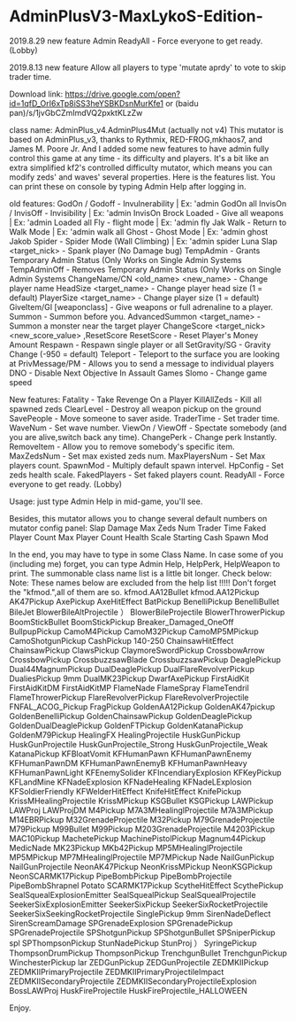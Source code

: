 # AdminPlusV3-MaxLykoS-Edition-
2019.8.29 new feature
Admin ReadyAll - Force everyone to get ready. (Lobby)

2019.8.13 new feature
Allow all players to type 'mutate aprdy' to vote to skip trader time.

Download link:
https://drive.google.com/open?id=1qfD_OrI6xTp8iSS3heYSBKDsnMurKfe1
or
(baidu pan)/s/1jvGbCZmImdVQ2pxktKLzZw

class name: AdminPlus_v4.AdminPlus4Mut (actually not v4)
This mutator is based on AdminPlus_v3, thanks to Rythmix, RED-FROG,mkhaos7, and James M. Poore Jr.
And I added some new features to have admin fully control this game at any time - its difficulty and players. It's a bit like an extra simplified kf2's controlled difficulty mutator, which means you can modify zeds' and waves' several properties.
Here is the features list. You can print these on console by typing Admin Help after logging in.

old features:
GodOn / Godoff - Invulnerability | Ex: 'admin GodOn all
InvisOn / InvisOff - Invisibility | Ex: 'admin InvisOn Brock
Loaded - Give all weapons | Ex: 'admin Loaded all
Fly - flight mode | Ex: 'admin fly Jak
Walk - Return to Walk Mode | Ex: 'admin walk all
Ghost - Ghost Mode | Ex: 'admin ghost Jakob
Spider - Spider Mode (Wall Climbing) | Ex: 'admin spider Luna
Slap <target_nick> - Spank player (No Damage bug)
TempAdmin - Grants Temporary Admin Status (Only Works on Single Admin Systems
TempAdminOff - Removes Temporary Admin Status (Only Works on Single Admin Systems
ChangeName/CN <old_name> <new_name> - Change player name
HeadSize <target_name> <size> - Change player head size (1 = default)
PlayerSize <target_name> <size> - Change player size (1 = default)
GiveItem/GI [weaponclass] - Give weapons or full adrenaline to a player.
Summon <class> - Summon before you.
AdvancedSummon <class> <target_name> - Summon a monster near the target player
ChangeScore <target_nick> <new_score_value> ,ResetScore <target>
ResetScore - Reset Player's Money Amount
Respawn <target> - Respawn single player or all
SetGravity/SG <gravity> - Gravity Change (-950 = default)
Teleport - Teleport to the surface you are looking at
PrivMessage/PM - Allows you to send a message to individual players
DNO - Disable Next Objective In Assault Games
Slomo <int> - Change game speed

New features:
Fatality <name>- Take Revenge On a Player
KillAllZeds - Kill all spawned zeds
ClearLevel - Destroy all weapon pickup on the ground
SavePeople <saver fullname> <saved fullname> - Move someone to saver aside.
TraderTime <int> - Set trader time.
WaveNum <int> - Set wave number.
ViewOn <target> / ViewOff - Spectate somebody (and you are alive,switch back any time).
ChangePerk <perkClassName> <target> - Change perk Instantly.
RemoveItem <ItemName> <target> - Allow you to remove somebody's specific item.
MaxZedsNum <number> - Set max existed zeds num.
MaxPlayersNum <number> - Set Max players count.
SpawnMod <float> - Multiply default spawn intervel.
HpConfig <num> - Set zeds health scale.
FakedPlayers <num> - Set faked players count.
ReadyAll - Force everyone to get ready. (Lobby)

Usage: just type Admin Help in mid-game, you'll see.

Besides, this mutator allows you to change several default numbers on mutator config panel:
Slap Damage
Max Zeds Num
Trader Time
Faked Player Count
Max Player Count
Health Scale
Starting Cash
Spawn Mod

In the end, you may have to type in some Class Name. In case some of you (including me) forget, you can type Admin Help, HelpPerk, HelpWeapon to print.
The summonable class name list is a little bit longer. Check below:
Note: These names below are excluded from the help list !!!!!
Don't forget the "kfmod.",all of them are so.
kfmod.AA12Bullet
kfmod.AA12Pickup
AK47Pickup
AxePickup
AxeHitEffect
BatPickup
BenelliPickup
BenelliBullet
BileJet
BlowerBileAltProjectile ）
BlowerBileProjectile
BlowerThrowerPickup
BoomStickBullet
BoomStickPickup
Breaker_Damaged_OneOff
BullpupPickup
CamoM4Pickup
CamoM32Pickup
CamoMP5MPickup
CamoShotgunPickup
CashPickup 140-250
ChainsawHitEffect
ChainsawPickup
ClawsPickup
ClaymoreSwordPickup
CrossbowArrow
CrossbowPickup
CrossbuzzsawBlade
CrossbuzzsawPickup
DeaglePickup
Dual44MagnumPickup
DualDeaglePickup
DualFlareRevolverPickup
DualiesPickup 9mm
DualMK23Pickup
DwarfAxePickup
FirstAidKit
FirstAidKitDM
FirstAidKitMP
FlameNade
FlameSpray
FlameTendril
FlameThrowerPickup
FlareRevolverPickup
FlareRevolverProjectile
FNFAL_ACOG_Pickup
FragPickup
GoldenAA12Pickup
GoldenAK47pickup
GoldenBenelliPickup
GoldenChainsawPickup
GoldenDeaglePickup
GoldenDualDeaglePickup
GoldenFTPickup
GoldenKatanaPickup
GoldenM79Pickup
HealingFX
HealingProjectile
HuskGunPickup
HuskGunProjectile
HuskGunProjectile_Strong
HuskGunProjectile_Weak
KatanaPickup
KFBloatVomit
KFHumanPawn
KFHumanPawnEnemy
KFHumanPawnDM
KFHumanPawnEnemyB
KFHumanPawnHeavy
KFHumanPawnLight
KFEnemySolider
KFIncendiaryExplosion
KFKeyPickup
KFLandMine
KFNadeExplosion
KFNadeHealing
KFNadeLExplosion
KFSoldierFriendly
KFWelderHitEffect
KnifeHitEffect
KnifePickup
KrissMHealingProjectile
KrissMPickup
KSGBullet
KSGPickup
LAWPickup
LAWProj
LAWProjDM
M4Pickup
M7A3MHealinglProjectile
M7A3MPickup
M14EBRPickup
M32GrenadeProjectile
M32Pickup
M79GrenadeProjectile
M79Pickup
M99Bullet
M99Pickup
M203GrenadeProjectile
M4203Pickup
MAC10Pickup
MachetePickup
MachinePistolPickup
Magnum44Pickup
MedicNade
MK23Pickup
MKb42Pickup
MP5MHealinglProjectile
MP5MPickup
MP7MHealinglProjectile
MP7MPickup
Nade
NailGunPickup
NailGunProjectile
NeonAK47Pickup
NeonKrissMPickup
NeonKSGPickup
NeonSCARMK17Pickup
PipeBombPickup
PipeBombProjectile
PipeBombShrapnel
Potato
SCARMK17Pickup
ScytheHitEffect
ScythePickup
SealSquealExplosionEmitter
SealSquealPickup
SealSquealProjectile
SeekerSixExplosionEmitter
SeekerSixPickup
SeekerSixRocketProjectile
SeekerSixSeekingRocketProjectile
SinglePickup 9mm
SirenNadeDeflect
SirenScreamDamage
SPGrenadeExplosion
SPGrenadePickup
SPGrenadeProjectile
SPShotgunPickup
SPShotgunBullet
SPSniperPickup spl
SPThompsonPickup
StunNadePickup
StunProj ）
SyringePickup
ThompsonDrumPickup
ThompsonPickup
TrenchgunBullet
TrenchgunPickup
WinchesterPickup lar
ZEDGunPickup
ZEDGunProjectile
ZEDMKIIPickup
ZEDMKIIPrimaryProjectile
ZEDMKIIPrimaryProjectileImpact
ZEDMKIISecondaryProjectile
ZEDMKIISecondaryProjectileExplosion
BossLAWProj
HuskFireProjectile
HuskFireProjectile_HALLOWEEN

Enjoy.
